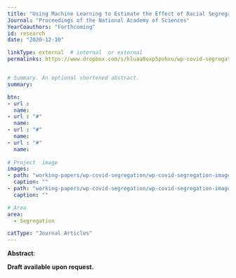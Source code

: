 ```yaml
---
title: "Using Machine Learning to Estimate the Effect of Racial Segregation on COVID-19 Mortality"
Journal: "Proceedings of the National Academy of Sciences"
YearCoauthors: "Forthcoming"
id: research
date: "2020-12-10"

linkType: external  # internal  or external
permalinks: https://www.dropbox.com/s/kluaa8uxp5pohxu/wp-covid-segregation-article.pdf?raw=1


# Summary. An optional shortened abstract.
summary:  

btn:
- url : 
  name:
- url : "#"
  name:
- url : "#"
  name: 
- url : "#"
  name: 
  
# Project  image 
images:
- path: "working-papers/wp-covid-segregation/wp-covid-segregation-image1.png"
  caption: ""
- path: "working-papers/wp-covid-segregation/wp-covid-segregation-image2.png"
  caption: ""  

# Area
area: 
  - Segregation

catType: "Journal Articles"
---
```


**Abstract**:  


**Draft available upon request.**